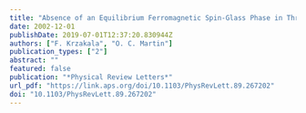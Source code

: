 ```yaml
---
title: "Absence of an Equilibrium Ferromagnetic Spin-Glass Phase in Three Dimensions"
date: 2002-12-01
publishDate: 2019-07-01T12:37:20.830944Z
authors: ["F. Krzakala", "O. C. Martin"]
publication_types: ["2"]
abstract: ""
featured: false
publication: "*Physical Review Letters*"
url_pdf: "https://link.aps.org/doi/10.1103/PhysRevLett.89.267202"
doi: "10.1103/PhysRevLett.89.267202"
---
```


